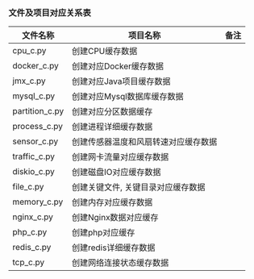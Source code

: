 

### 文件及项目对应关系表



| 文件名称       | 项目名称                             | 备注 |
| -------------- | ------------------------------------ | ---- |
| cpu_c.py       | 创建CPU缓存数据                      |      |
| docker_c.py    | 创建对应Docker缓存数据               |      |
| jmx_c.py       | 创建对应Java项目缓存数据             |      |
| mysql_c.py     | 创建对应Mysql数据库缓存数据          |      |
| partition_c.py | 创建对应分区数据缓存                 |      |
| process_c.py   | 创建进程详细缓存数据                 |      |
| sensor_c.py    | 创建传感器温度和风扇转速对应缓存数据 |      |
| traffic_c.py   | 创建网卡流量对应缓存数据             |      |
| diskio_c.py    | 创建磁盘IO对应缓存数据               |      |
| file_c.py      | 创建关键文件, 关键目录对应缓存数据   |      |
| memory_c.py    | 创建内存对应缓存数据                 |      |
| nginx_c.py     | 创建Nginx数据对应缓存                |      |
| php_c.py       | 创建php对应缓存                      |      |
| redis_c.py     | 创建redis详细缓存数据                |      |
| tcp_c.py       | 创建网络连接状态缓存数据             |      |




